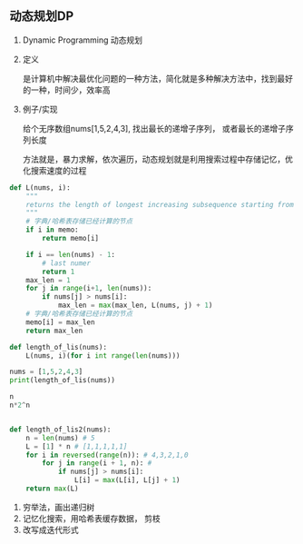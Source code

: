 ## 动态规划DP

1. Dynamic Programming 动态规划
2. 定义

    是计算机中解决最优化问题的一种方法，简化就是多种解决方法中，找到最好的一种，时间少，效率高

3. 例子/实现

    给个无序数组nums[1,5,2,4,3], 找出最长的递增子序列， 或者最长的递增子序列长度

    方法就是，暴力求解，依次遍历，动态规划就是利用搜索过程中存储记忆，优化搜索速度的过程

```python
def L(nums, i):
    """
    returns the length of longest increasing subsequence starting from i
    """
    # 字典/哈希表存储已经计算的节点
    if i in memo:
        return memo[i]

    if i == len(nums) - 1:
        # last numer
        return 1
    max_len = 1
    for j in range(i+1, len(nums)):
        if nums[j] > nums[i]:
            max_len = max(max_len, L(nums, j) + 1)
    # 字典/哈希表存储已经计算的节点
    memo[i] = max_len
    return max_len

def length_of_lis(nums):
    L(nums, i)(for i int range(len(nums)))

nums = [1,5,2,4,3]
print(length_of_lis(nums))

n
n*2^n


def length_of_lis2(nums):
    n = len(nums) # 5
    L = [1] * n # [1,1,1,1,1]
    for i in reversed(range(n)): # 4,3,2,1,0
        for j in range(i + 1, n): # 
            if nums[j] > nums[i]:
                L[i] = max(L[i], L[j] + 1)
    return max(L) 

```

1. 穷举法，画出递归树
2. 记忆化搜索，用哈希表缓存数据， 剪枝
3. 改写成迭代形式
